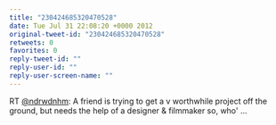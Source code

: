 ```yaml
---
title: "230424685320470528"
date: Tue Jul 31 22:08:20 +0000 2012
original-tweet-id: "230424685320470528"
retweets: 0
favorites: 0
reply-tweet-id: ""
reply-user-id: ""
reply-user-screen-name: ""
---
```

RT <a href="https://twitter.com/ndrwdnhm">@ndrwdnhm</a>: A friend is trying to get a v worthwhile project off the ground, but needs the help of a designer &amp; filmmaker so, who' ...
